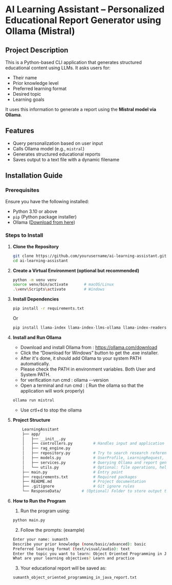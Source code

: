 # AI Learning Assistant – Personalized Educational Report Generator using Ollama (Mistral)

## Project Description
This is a Python-based CLI application that generates structured educational content using LLMs. It asks users for:
- Their name
- Prior knowledge level
- Preferred learning format
- Desired topic
- Learning goals

It uses this information to generate a report using the **Mistral model via Ollama**.

## Features
- Query personalization based on user input
- Calls Ollama model (e.g., `mistral`)
- Generates structured educational reports
- Saves output to a text file with a dynamic filename

## Installation Guide

### Prerequisites
Ensure you have the following installed:
- Python 3.10 or above
- `pip` (Python package installer)
- Ollama ([Download from here](https://ollama.com/))

### Steps to Install

1. **Clone the Repository**
   ```bash
   git clone https://github.com/yourusername/ai-learning-assistant.git
   cd ai-learning-assistant
   ```

2. **Create a Virtual Environment (optional but recommended)**
    ```bash
    python -m venv venv
    source venv/bin/activate       # macOS/Linux
    .\venv\Scripts\activate        # Windows
    ```

3. **Install Dependencies**
    ```bash
    pip install -r requirements.txt
    ```
    Or 
    ```bash
    pip install llama-index llama-index-llms-ollama llama-index-readers-file llama-index-vector-stores-faiss
    ```

4. **Install and Run Ollama**
    - Download and install Ollama from : https://ollama.com/download
    - Click the “Download for Windows” button to get the .exe installer.
    - After it's done, it should add Ollama to your system PATH automatically.
    - Please check the PATH in environment variables. Both User and System PATH.
    - for verification run cmd : ollama --version
    - Open a terminal and run cmd : ( Run the ollama so that the application will work properly)
    ```bash
    ollama run mistral
    ``` 
    - Use crtl+d to stop the ollama

5. **Project Structure**
    ```bash
        LearningAssitant
        ├── app/
        │   ├── __init__.py
        │   ├── controllers.py         # Handles input and application logic
        │   ├── rag_engine.py
        │   ├── repository.py          # Try to search research references
        │   ├── models.py              # UserProfile, LearningRequest, etc.
        │   ├── services.py            # Querying Ollama and report generation
        │   └── utils.py               # Optional: file operations, helpers
        ├── main.py                    # Entry point
        ├── requirements.txt           # Required packages
        ├── README.md                  # Project documentation
        ├── .gitignore                 # Git ignore rules
        └── ResponseData/         # (Optional) Folder to store output text files
    ```

6. **How to Run the Program**
    1. Run the program using:
    ```bash
    python main.py
    ```
    2. Follow the prompts: (example)
    ```bash
    Enter your name: sumanth
    Describe your prior knowledge (none/basic/advanced): basic
    Preferred learning format (text/visual/audio): text
    Enter the topic you want to learn: Object Oriented Programming in JAVA
    What are your learning objectives? Learn and practice
    ```
    3. Your educational report will be saved as:
    ```bash
    sumanth_object_oriented_programming_in_java_report.txt
    ```


